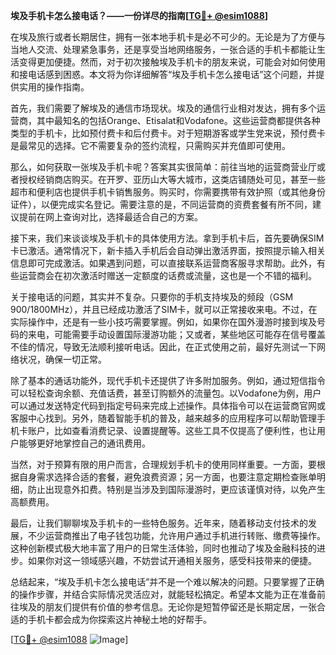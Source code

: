 **埃及手机卡怎么接电话？——一份详尽的指南[[TG💪+ @esim1088](https://t.me/s/esim1088)]**

在埃及旅行或者长期居住，拥有一张本地手机卡是必不可少的。无论是为了方便与当地人交流、处理紧急事务，还是享受当地网络服务，一张合适的手机卡都能让生活变得更加便捷。然而，对于初次接触埃及手机卡的朋友来说，可能会对如何使用和接电话感到困惑。本文将为你详细解答“埃及手机卡怎么接电话”这个问题，并提供实用的操作指南。

首先，我们需要了解埃及的通信市场现状。埃及的通信行业相对发达，拥有多个运营商，其中最知名的包括Orange、Etisalat和Vodafone。这些运营商都提供各种类型的手机卡，比如预付费卡和后付费卡。对于短期游客或学生党来说，预付费卡是最常见的选择。它不需要复杂的签约流程，只需购买并充值即可使用。

那么，如何获取一张埃及手机卡呢？答案其实很简单：前往当地的运营商营业厅或者授权经销商店购买。在开罗、亚历山大等大城市，这类店铺随处可见，甚至一些超市和便利店也提供手机卡销售服务。购买时，你需要携带有效护照（或其他身份证件），以便完成实名登记。需要注意的是，不同运营商的资费套餐有所不同，建议提前在网上查询对比，选择最适合自己的方案。

接下来，我们来谈谈埃及手机卡的具体使用方法。拿到手机卡后，首先要确保SIM卡已激活。通常情况下，新卡插入手机后会自动弹出激活界面，按照提示输入相关信息即可完成激活。如果遇到问题，可以直接联系运营商客服寻求帮助。此外，有些运营商会在初次激活时赠送一定额度的话费或流量，这也是一个不错的福利。

关于接电话的问题，其实并不复杂。只要你的手机支持埃及的频段（GSM 900/1800MHz），并且已经成功激活了SIM卡，就可以正常接收来电。不过，在实际操作中，还是有一些小技巧需要掌握。例如，如果你在国外漫游时接到埃及号码的来电，可能需要手动设置国际漫游功能；又或者，某些地区可能存在信号覆盖不佳的情况，导致无法顺利接听电话。因此，在正式使用之前，最好先测试一下网络状况，确保一切正常。

除了基本的通话功能外，现代手机卡还提供了许多附加服务。例如，通过短信指令可以轻松查询余额、充值话费，甚至订购额外的流量包。以Vodafone为例，用户可以通过发送特定代码到指定号码来完成上述操作。具体指令可以在运营商官网或客服中心找到。另外，随着智能手机的普及，越来越多的应用程序可以帮助管理手机卡账户，比如查看消费记录、设置提醒等。这些工具不仅提高了便利性，也让用户能够更好地掌控自己的通讯费用。

当然，对于预算有限的用户而言，合理规划手机卡的使用同样重要。一方面，要根据自身需求选择合适的套餐，避免浪费资源；另一方面，也要注意定期检查账单明细，防止出现意外扣费。特别是当涉及到国际漫游时，更应该谨慎对待，以免产生高额费用。

最后，让我们聊聊埃及手机卡的一些特色服务。近年来，随着移动支付技术的发展，不少运营商推出了电子钱包功能，允许用户通过手机进行转账、缴费等操作。这种创新模式极大地丰富了用户的日常生活体验，同时也推动了埃及金融科技的进步。如果你对这一领域感兴趣，不妨尝试开通相关服务，感受科技带来的便捷。

总结起来，“埃及手机卡怎么接电话”并不是一个难以解决的问题。只要掌握了正确的操作步骤，并结合实际情况灵活应对，就能轻松搞定。希望本文能为正在准备前往埃及的朋友们提供有价值的参考信息。无论你是短暂停留还是长期定居，一张合适的手机卡都会成为你探索这片神秘土地的好帮手。

[[TG💪+ @esim1088](https://t.me/s/esim1088) ![Image](https://i.postimg.cc/4NQfJmqS/Snipaste-2025-05-13-00-14-12.png)]